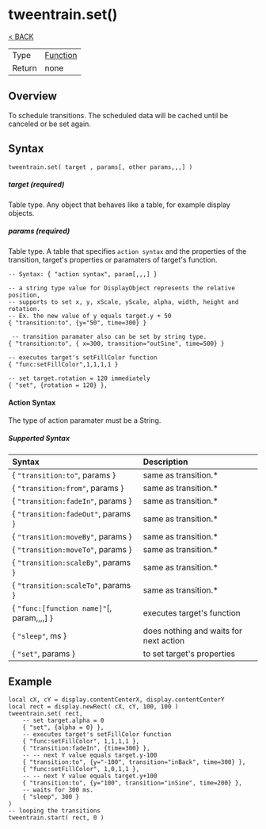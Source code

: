 # tweentrain.set()
[< BACK](README.md)

|||
|:--|:--|
|Type|    [Function](https://docs.coronalabs.com/api/type/Function.html)|
|Return| none|

## Overview
To schedule transitions. The scheduled data will be cached until  be canceled or be set again.

## Syntax

    tweentrain.set( target , params[, other params,,,] )

##### target (required)
Table type. Any object that behaves like a table, for example display objects.

##### params (required)
Table type. A table that specifies `action syntax` and the properties of the transition, target's properties or paramaters of target's function.
    
    -- Syntax: { "action syntax", param[,,,] }

    -- a string type value for DisplayObject represents the relative position, 
    -- supports to set x, y, xScale, yScale, alpha, width, height and rotation.
    -- Ex. the new value of y equals target.y + 50
    { "transition:to", {y="50", time=300} }

     -- transition paramater also can be set by string type.
    { "transition:to", { x=300, transition="outSine", time=500} }

    -- executes target's setFillColor function
    { "func:setFillColor",1,1,1,1 }

    -- set target.rotation = 120 immediately
    { "set", {rotation = 120} }, 

#### Action Syntax
The type of action paramater must be a String.
##### Supported Syntax

| Syntax | Description |
|:--|:--|
|{ `"transition:to"`, params }| same as transition.* |
|{ `"transition:from"`, params }| same as transition.*  |
|{ `"transition:fadeIn"`, params } | same as transition.* |
|{ `"transition:fadeOut"`, params }| same as transition.* |
|{ `"transition:moveBy"`, params }| same as transition.* |
|{ `"transition:moveTo"`, params }| same as transition.* |
|{ `"transition:scaleBy"`, params }| same as transition.* |
|{ `"transition:scaleTo"`, params }| same as transition.* |
|{ `"func:[function name]"`[, param,,,,] }| executes target's function |
|{ `"sleep"`, ms }| does nothing and waits for next action |
|{ `"set"`, params }| to set target's properties |


## Example
    
    local cX, cY = display.contentCenterX, display.contentCenterY
    local rect = display.newRect( cX, cY, 100, 100 )  
    tweentrain.set( rect,  
        -- set target.alpha = 0 
        { "set", {alpha = 0} }, 
        -- executes target's setFillColor function  
        { "func:setFillColor", 1,1,1,1 },  
        { "transition:fadeIn", {time=300} }, 
        -- -- next Y value equals target.y-100
        { "transition:to", {y="-100", transition="inBack", time=300} },  
        { "func:setFillColor", 1,0,1,1 },  
        -- -- next Y value equals target.y+100
        { "transition:to", {y="100", transition="inSine", time=200} },  
        -- waits for 300 ms.  
        { "sleep", 300 }
    )  
    -- looping the transitions  
    tweentrain.start( rect, 0 )